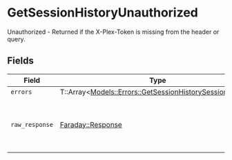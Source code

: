 # GetSessionHistoryUnauthorized

Unauthorized - Returned if the X-Plex-Token is missing from the header or query.


## Fields

| Field                                                                                                               | Type                                                                                                                | Required                                                                                                            | Description                                                                                                         |
| ------------------------------------------------------------------------------------------------------------------- | ------------------------------------------------------------------------------------------------------------------- | ------------------------------------------------------------------------------------------------------------------- | ------------------------------------------------------------------------------------------------------------------- |
| `errors`                                                                                                            | T::Array<[Models::Errors::GetSessionHistorySessionsErrors](../../models/errors/getsessionhistorysessionserrors.md)> | :heavy_minus_sign:                                                                                                  | N/A                                                                                                                 |
| `raw_response`                                                                                                      | [Faraday::Response](https://www.rubydoc.info/gems/faraday/Faraday/Response)                                         | :heavy_minus_sign:                                                                                                  | Raw HTTP response; suitable for custom response parsing                                                             |